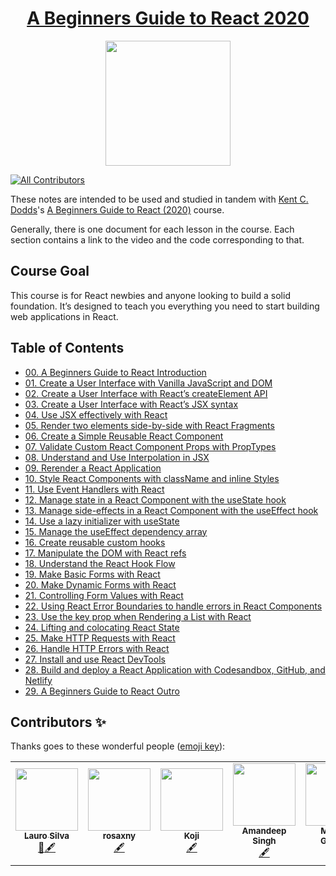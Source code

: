 <h1 align="center"><a href="https://egghead.io/courses/the-beginner-s-guide-to-react">A Beginners Guide to React 2020</a></h1>


<p align="center"><img src="https://d2eip9sf3oo6c2.cloudfront.net/series/square_covers/000/000/160/full/EGH_BeginnersReact2.png" width="200"></p>

<p align="center">
<!-- ALL-CONTRIBUTORS-BADGE:START - Do not remove or modify this section -->
    
[![All Contributors](https://img.shields.io/badge/all_contributors-6-orange.svg?style=flat-square)](#contributors-)
    
<!-- ALL-CONTRIBUTORS-BADGE:END -->
</p>

These notes are intended to be used and studied in tandem with [Kent C. Dodds](https://egghead.io/instructors/kentcdodds)'s [A Beginners Guide to React (2020)](https://egghead.io/courses/the-beginner-s-guide-to-react) course.

Generally, there is one document for each lesson in the course. Each section contains a link to the video and the code corresponding to that.

## Course Goal

This course is for React newbies and anyone looking to build a solid foundation. It’s designed to teach you everything you need to start building web applications in React.

## Table of Contents

- [00. A Beginners Guide to React Introduction](00-react-a-beginners-guide-to-react-introduction.md)
- [01. Create a User Interface with Vanilla JavaScript and DOM](01-react-create-a-user-interface-with-vanilla-javascript-and-dom.md)
- [02. Create a User Interface with React’s createElement API](02-react-create-a-user-interface-with-react-s-createelement-api.md)
- [03. Create a User Interface with React’s JSX syntax](03-react-create-a-user-interface-with-react-s-jsx-syntax.md)
- [04. Use JSX effectively with React](04-react-use-jsx-effectively-with-react.md)
- [05. Render two elements side-by-side with React Fragments](05-react-render-two-elements-side-by-side-with-react-fragments.md)
- [06. Create a Simple Reusable React Component](06-react-create-a-simple-reusable-react-component-50d59130.md)
- [07. Validate Custom React Component Props with PropTypes](07-react-validate-custom-react-component-props-with-proptypes-9e1b5b13.md)
- [08. Understand and Use Interpolation in JSX](08-react-understand-and-use-interpolation-in-jsx.md)
- [09. Rerender a React Application](09-react-rerender-a-react-application-bea3a0e6.md)
- [10. Style React Components with className and inline Styles](10-react-style-react-components-with-classname-and-inline-styles.md)
- [11. Use Event Handlers with React](11-react-use-event-handlers-with-react-bd53256d.md)
- [12. Manage state in a React Component with the useState hook](12-react-manage-state-in-a-react-component-with-the-usestate-hook.md)
- [13. Manage side-effects in a React Component with the useEffect hook](13-react-manage-side-effects-in-a-react-component-with-the-useeffect-hook.md)
- [14. Use a lazy initializer with useState](14-react-use-a-lazy-initializer-with-usestate.md)
- [15. Manage the useEffect dependency array](15-react-manage-the-useeffect-dependency-array.md)
- [16. Create reusable custom hooks](16-react-create-reusable-custom-hooks.md)
- [17. Manipulate the DOM with React refs](17-react-manipulate-the-dom-with-react-refs-cad5c6be.md)
- [18. Understand the React Hook Flow](18-react-understand-the-react-hook-flow.md)
- [19. Make Basic Forms with React](19-react-make-basic-forms-with-react-cfc2ec08.md)
- [20. Make Dynamic Forms with React](20-react-make-dynamic-forms-with-react-d69753ec.md)
- [21. Controlling Form Values with React](21-react-controlling-form-values-with-react-4627dd2d.md)
- [22. Using React Error Boundaries to handle errors in React Components](22-react-using-react-error-boundaries-to-handle-errors-in-react-components.md)
- [23. Use the key prop when Rendering a List with React](23-react-use-the-key-prop-when-rendering-a-list-with-react-12564a86.md)
- [24. Lifting and colocating React State](24-react-lifting-and-colocating-react-state.md)
- [25. Make HTTP Requests with React](25-react-make-http-requests-with-react-2fc53967.md)
- [26. Handle HTTP Errors with React](26-react-handle-http-errors-with-react.md)
- [27. Install and use React DevTools](27-react-install-and-use-react-devtools.md)
- [28. Build and deploy a React Application with Codesandbox, GitHub, and Netlify](28-react-build-and-deploy-a-react-application-with-codesandbox-github-and-netlify.md)
- [29. A Beginners Guide to React Outro](29-react-a-beginners-guide-to-react-outro.md)


## Contributors ✨

Thanks goes to these wonderful people ([emoji key](https://allcontributors.org/docs/en/emoji-key)):

<!-- ALL-CONTRIBUTORS-LIST:START - Do not remove or modify this section -->
<!-- prettier-ignore-start -->
<!-- markdownlint-disable -->
<table>
  <tr>
    <td align="center"><a href="https://laurosilva.com"><img src="https://avatars2.githubusercontent.com/u/57044804?v=4" width="100px;" alt=""/><br /><sub><b>Lauro Silva</b></sub></a><br /><a href="#review-laurosilvacom" title="Review">👀</a><a href="#content-laurosilvacom" title="Content">🖋</a></td>
    <td align="center"><a href="https://github.com/rosaxny"><img src="https://avatars3.githubusercontent.com/u/35818464?s=460&u=32415b72a80f1da93072ae707e01222338bfa779&v=4" width="100px;" alt=""/><br /><sub><b>rosaxny</b></sub></a><br /><a href="#content" title="Content">🖋</a>
      </td>
      <td align="center"><a href="https://github.com/koji"><img src="https://avatars3.githubusercontent.com/u/474225?s=460&u=1b19c8e037cd73221c4d7130061270a4b2e949df&v=4" width="100px;" alt=""/><br /><sub><b>Koji</b></sub></a><br /><a href="#content" title="Content">🖋</a></td>
      </td>
        <td align="center"><a href="https://github.com/plug-n-play"><img src="https://avatars1.githubusercontent.com/u/6245927?s=400&u=d339cf1b5553f92ee97b517e60f4727fcda7d7bb&v=4" width="100px;" alt=""/><br /><sub><b>Amandeep Singh</b></sub></a><br /><a href="#content" title="Content">🖋</a></td>
      </td>
        <td align="center"><a href="https://github.com/mgrinthal"><img src="https://avatars0.githubusercontent.com/u/10216319?s=400&u=a791a73b964516770bb7fefbd6aa444db0e64969&v=4" width="100px;" alt=""/><br /><sub><b>Michael Grinthal</b></sub></a><br /><a href="#content" title="Content">🖋</a></td>
      </td>
           <td align="center"><a href="https://github.com/thaycacac"><img src="https://avatars3.githubusercontent.com/u/29374426?s=460&u=94e43b7bb559b7c1ccae04de24374d105ed1ca6b&v=4" width="100px;" alt=""/><br /><sub><b>Phạm Ngọc Hòa</b></sub></a><br /><a href="#content-thaycacac" title="Content">🖋</a></td>
      </td>
      
      

</table>

<!-- markdownlint-enable -->
<!-- prettier-ignore-end -->
<!-- ALL-CONTRIBUTORS-LIST:END -->

